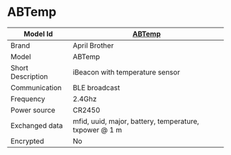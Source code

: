 # ABTemp 

|Model Id|[ABTemp](https://github.com/theengs/decoder/blob/development/src/devices/ABTemp_json.h)|
|-|-|
|Brand|April Brother|
|Model|ABTemp|
|Short Description|iBeacon with temperature sensor|
|Communication|BLE broadcast|
|Frequency|2.4Ghz|
|Power source|CR2450|
|Exchanged data|mfid, uuid, major, battery, temperature, txpower @ 1 m|
|Encrypted|No|
